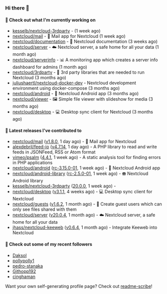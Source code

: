 ### Hi there 👋

#### 👷 Check out what I'm currently working on

- [kesselb/nextcloud-3rdparty](https://github.com/kesselb/nextcloud-3rdparty) -  (1 week ago)
- [nextcloud/mail](https://github.com/nextcloud/mail) - 💌 Mail app for Nextcloud (1 week ago)
- [nextcloud/documentation](https://github.com/nextcloud/documentation) - 📘 Nextcloud documentation (3 weeks ago)
- [nextcloud/server](https://github.com/nextcloud/server) - ☁️ Nextcloud server, a safe home for all your data (1 month ago)
- [nextcloud/serverinfo](https://github.com/nextcloud/serverinfo) - 📊 A monitoring app which creates a server info dashboard for admins (1 month ago)
- [nextcloud/3rdparty](https://github.com/nextcloud/3rdparty) - :battery: 3rd party libraries that are needed to run Nextcloud (3 months ago)
- [juliushaertl/nextcloud-docker-dev](https://github.com/juliushaertl/nextcloud-docker-dev) - Nextcloud development environment using docker-compose (3 months ago)
- [nextcloud/android](https://github.com/nextcloud/android) - 📱 Nextcloud Android app (3 months ago)
- [nextcloud/viewer](https://github.com/nextcloud/viewer) - 🖼 Simple file viewer with slideshow for media (3 months ago)
- [nextcloud/desktop](https://github.com/nextcloud/desktop) - 💻 Desktop sync client for Nextcloud (3 months ago)

#### 🔭 Latest releases I've contributed to

- [nextcloud/mail](https://github.com/nextcloud/mail) ([v1.8.0](https://github.com/nextcloud/mail/releases/tag/v1.8.0), 1 day ago) - 💌 Mail app for Nextcloud
- [alexdebril/feed-io](https://github.com/alexdebril/feed-io) ([v4.7.14](https://github.com/alexdebril/feed-io/releases/tag/v4.7.14), 1 day ago) - A PHP library to read and write feeds in JSONFeed, RSS or Atom format
- [vimeo/psalm](https://github.com/vimeo/psalm) ([4.4.1](https://github.com/vimeo/psalm/releases/tag/4.4.1), 1 week ago) - A static analysis tool for finding errors in PHP applications
- [nextcloud/android](https://github.com/nextcloud/android) ([rc-3.15.0-01](https://github.com/nextcloud/android/releases/tag/rc-3.15.0-01), 1 week ago) - 📱 Nextcloud Android app
- [nextcloud/android-library](https://github.com/nextcloud/android-library) ([rc-2.5.0-01](https://github.com/nextcloud/android-library/releases/tag/rc-2.5.0-01), 1 week ago) - ☎️ Nextcloud Android library
- [kesselb/nextcloud-3rdparty](https://github.com/kesselb/nextcloud-3rdparty) ([20.0.0](https://github.com/kesselb/nextcloud-3rdparty/releases/tag/20.0.0), 1 week ago) - 
- [nextcloud/desktop](https://github.com/nextcloud/desktop) ([v3.1.1](https://github.com/nextcloud/desktop/releases/tag/v3.1.1), 4 weeks ago) - 💻 Desktop sync client for Nextcloud
- [nextcloud/guests](https://github.com/nextcloud/guests) ([v1.6.2](https://github.com/nextcloud/guests/releases/tag/v1.6.2), 1 month ago) - 🙈 Create guest users which can only see files shared with them
- [nextcloud/server](https://github.com/nextcloud/server) ([v20.0.4](https://github.com/nextcloud/server/releases/tag/v20.0.4), 1 month ago) - ☁️ Nextcloud server, a safe home for all your data
- [jhass/nextcloud-keeweb](https://github.com/jhass/nextcloud-keeweb) ([v0.6.4](https://github.com/jhass/nextcloud-keeweb/releases/tag/v0.6.4), 1 month ago) - Integrate Keeweb into Nextcloud

#### 👯 Check out some of my recent followers

- [Daksol](https://github.com/Daksol)
- [pollypolly1](https://github.com/pollypolly1)
- [pedro-stanaka](https://github.com/pedro-stanaka)
- [Githopp192](https://github.com/Githopp192)
- [cinghaman](https://github.com/cinghaman)

Want your own self-generating profile page? Check out [readme-scribe](https://github.com/muesli/readme-scribe)!
